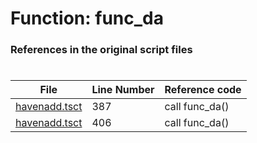 # Function: func_da 
### References in the original script files

#

| File | Line Number | Reference code |
| --- | --- | --- |
| [havenadd.tsct](../../../out/havenadd.tsct#L387) | 387 | call func_da() |
| [havenadd.tsct](../../../out/havenadd.tsct#L406) | 406 | call func_da() |

